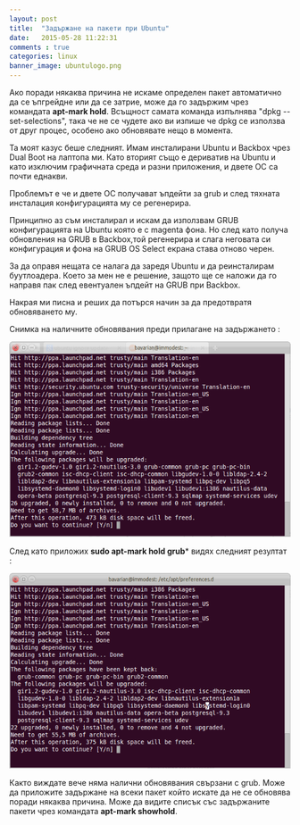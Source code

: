 ```yaml
---
layout: post
title:  "Задържане на пакети при Ubuntu"
date:   2015-05-28 11:22:31
comments : true
categories: linux
banner_image: ubuntulogo.png
---
```


Ако поради някаква причина не искаме определен пакет автоматично да се ъпгрейдне или да се затрие, може да го задържим чрез командата **apt-mark hold**.
Всъщност самата команда изпълнява "dpkg --set-selections", така че не се чудете ако ви изпише че dpkg се използва от друг процес, особено ако обновявате нещо в момента.


Та моят казус беше следният. Имам инсталирани Ubuntu и Backbox чрез Dual Boot на лаптопа ми. Като вторият също е дериватив на Ubuntu и като изключим графичната среда и разни приложения, и двете ОС са почти еднакви.

Проблемът е че и двете ОС получават ъпдейти за grub и след тяхната инсталация конфигурацията му се регенерира.

Принципно аз съм инсталирал и искам да използвам GRUB конфигурацията на Ubuntu която е с magenta фона. Но след като получа обновления на GRUB в Backbox,той регенерира и слага неговата си конфигурация и фона на GRUB OS Select екрана става отново черен.

За да оправя нещата се налага да заредя Ubuntu и да реинсталирам буутлоадера.
Което за мен не е решение, защото ще се наложи да го направя пак след евентуален ъпдейт на GRUB при Backbox.

Накрая ми писна и реших да потърся начин за да предотвратя обновяването му.

Снимка на наличните обновявания преди прилагане на задържането : 

![beforehold](https://github.com/etem/etem.github.io/raw/master/assets/images/beforehold.png)

След като приложих **sudo apt-mark hold grub*** видях следният резултат : 

![afterhold](https://github.com/etem/etem.github.io/raw/master/assets/images/afterhold.png)


Както виждате вече няма налични обновявания свързани с grub.
Може да приложите задържане на всеки пакет който искате да не се обновява поради някаква причина.
Може да видите списък със задържаните пакети чрез командата **apt-mark showhold**.